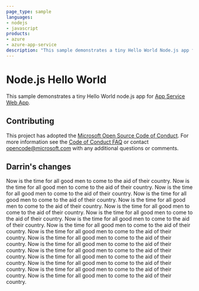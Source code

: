 ```yaml
---
page_type: sample
languages:
- nodejs
- javascript
products:
- azure
- azure-app-service
description: "This sample demonstrates a tiny Hello World Node.js app for Azure App Service."
---
```


# Node.js Hello World

This sample demonstrates a tiny Hello World node.js app for [App Service Web App](https://docs.microsoft.com/azure/app-service-web).

## Contributing

This project has adopted the [Microsoft Open Source Code of Conduct](https://opensource.microsoft.com/codeofconduct/). For more information see the [Code of Conduct FAQ](https://opensource.microsoft.com/codeofconduct/faq/) or contact [opencode@microsoft.com](mailto:opencode@microsoft.com) with any additional questions or comments.

## Darrin's changes
Now is the time for all good men to come to the aid of their country. Now is the time for all good men to come to the aid of their country. Now is the time for all good men to come to the aid of their country. Now is the time for all good men to come to the aid of their country. Now is the time for all good men to come to the aid of their country. Now is the time for all good men to come to the aid of their country. Now is the time for all good men to come to the aid of their country. Now is the time for all good men to come to the aid of their country. Now is the time for all good men to come to the aid of their country. Now is the time for all good men to come to the aid of their country. Now is the time for all good men to come to the aid of their country. Now is the time for all good men to come to the aid of their country. Now is the time for all good men to come to the aid of their country. Now is the time for all good men to come to the aid of their country. Now is the time for all good men to come to the aid of their country. Now is the time for all good men to come to the aid of their country. Now is the time for all good men to come to the aid of their country. 
